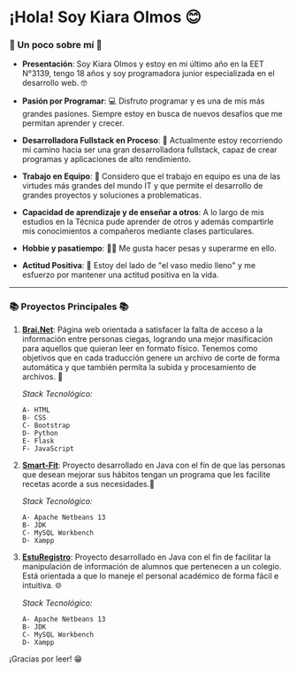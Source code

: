 # ¡Hola! Soy **Kiara Olmos** 😊

### 🌟 Un poco sobre mí 🌟

- **Presentación**: Soy Kiara Olmos y estoy en mi último año en la EET N°3139, tengo 18 años y soy programadora junior especializada en el desarrollo web. 🤓

- **Pasión por Programar**: 💻 Disfruto programar y es una de mis más grandes pasiones. Siempre estoy en busca de nuevos desafíos que me permitan aprender y crecer.

- **Desarrolladora Fullstack en Proceso**: 🚀 Actualmente estoy recorriendo mi camino hacia ser una gran desarrolladora fullstack, capaz de crear programas y aplicaciones de alto rendimiento.

- **Trabajo en Equipo**: 🤝 Considero que el trabajo en equipo es una de las virtudes más grandes del mundo IT y que permite el desarrollo de grandes proyectos y soluciones a problematicas.
  
- **Capacidad de  aprendizaje y de enseñar a otros**: A lo largo de mis estudios en la Técnica pude aprender de otros y además compartirle mis conocimientos a compañeros mediante clases particulares.

- **Hobbie y pasatiempo**: 💪🏻 Me gusta hacer pesas y superarme en ello.

- **Actitud Positiva**: 🌈 Estoy del lado de "el vaso medio lleno" y me esfuerzo por mantener una actitud positiva en la vida.

---

### 📚 Proyectos Principales 📚

1. [**Brai.Net**](https://github.com/kirii626/brai.net): Página web orientada a satisfacer la falta de acceso a la información entre personas ciegas, logrando una mejor masificación para aquellos que quieran leer en formato físico. Tenemos como objetivos que en cada traducción genere un archivo de corte de forma automática y que también permita la subida y procesamiento de archivos. 🚀
    
      _Stack Tecnológico:_
   
       A- HTML
       B- CSS
       C- Bootstrap
       D- Python
       E- Flask
       F- JavaScript
   
3. [**Smart-Fit**](https://github.com/kirii626/smart-fit):  Proyecto desarrollado en Java con el fin de que las personas que desean mejorar sus hábitos tengan un programa que les facilite recetas acorde a sus necesidades.🌟
   
      _Stack Tecnológico:_
   
       A- Apache Netbeans 13
       B- JDK
       C- MySQL Workbench
       D- Xampp
       
5. [**EstuRegistro**](https://github.com/kirii626/esturegistro-app): Proyecto desarrollado en Java con el fin de facilitar la manipulación de información de alumnos que pertenecen a un colegio. Está orientada a que lo maneje el personal académico de forma fácil e intuitiva.  🌐
   
     _Stack Tecnológico:_
   
       A- Apache Netbeans 13
       B- JDK
       C- MySQL Workbench
       D- Xampp

¡Gracias por leer! 😁
